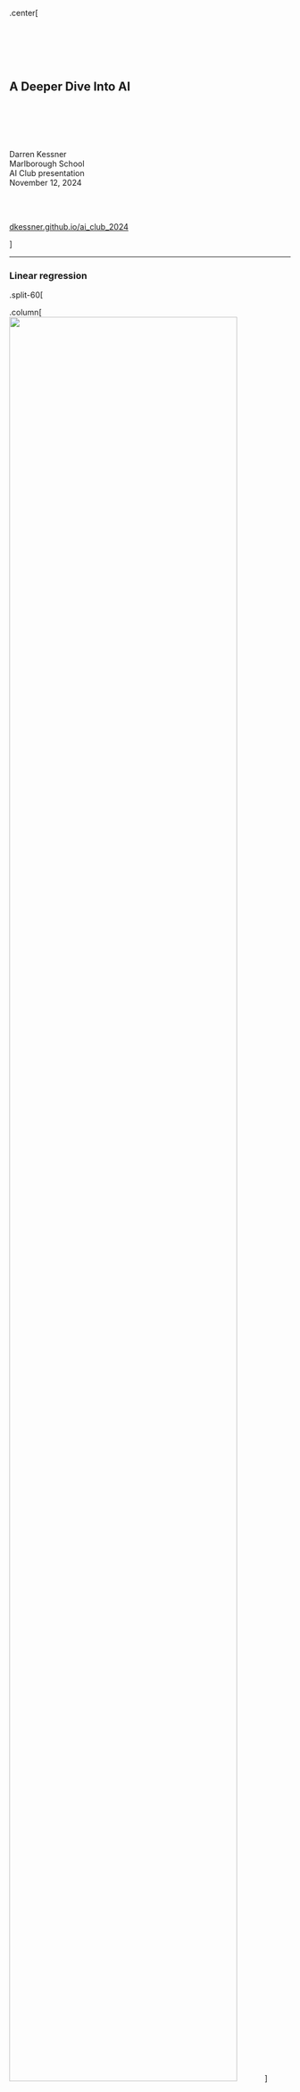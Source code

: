 
.center[

<br/>
<br/>
<br/>
<br/>


## A Deeper Dive Into AI

<br/>
<br/>
<br/>
<br/>



Darren Kessner  
Marlborough School   
AI Club presentation  
November 12, 2024  

<br/>
<br/>

[dkessner.github.io/ai_club_2024](http://dkessner.github.io/ai_club_2024)  


]

---

### Linear regression


.split-60[

.column[
<img src="pix/linear_regression_0.jpg" width="90%"/>
]
.column[
__Data__  
x: input  
y: output  
]

]



---

### Linear regression

.split-60[

.column[
<img src="pix/linear_regression_1.jpg" width="90%"/>
]

.column[
__Data__  
x: input  
y: output  
  
__Model__  
line     
y = mx + b
  
__Parameters__   
m (slope)  
b (intercept)  

__Training / Learning__ 
finding the best parameters - 
minimizing a loss function

]
]


---

### Linear regression


.split-60[

.column[
<img src="pix/linear_regression_2.jpg" width="90%"/>
]

.column[
__Data__  
x: input  
y: output  
  
__Model__  
line     
y = mx + b
  
__Parameters__   
m (slope)  
b (intercept)  

__Training / Learning__ 
finding the best parameters - 
minimizing a loss function

__Overfitting__  
using too many parameters

]
]

---

### Training the model

.split-50[

.column[
<img src="pix/gradient_descent.png" width="90%"/>
]

.column[
__Train the model__  

&nbsp; = learn from data

&nbsp; = find best parameters  

&nbsp; = minimize loss function  

<br/>

__Gradient Descent__  

- give training data to model as input

- calculate gradient of loss function

- adjust parameters in the direction of the gradient

]
]


---

### Neural networks

.split-60[

.column[
<img src="pix/neuron.png" width="80%"/>
<br/>
<br/>
<img src="pix/artificial_neuron.png" width="80%"/>

<br/>
<br/>
<br/>
<small>
Image credits:
[1](https://commons.wikimedia.org/wiki/File:Neuron3.svg)
[2](https://commons.wikimedia.org/wiki/File:Artificial_neuron_structure.svg)
[3](https://commons.wikimedia.org/wiki/File:Colored_neural_network.svg)
</small>

]

.column[
<br/>
<img src="pix/neural_network.png" width="100%"/>
]

]

<br/>

---

### Neural networks 


.center[

<img src="pix/neural_network_composition.ppm" width="70%"/>

<br/>

__Neural network__   
composition of functions   
(linear transformations / matrix multiplication)

<br/>

__Backpropagation algorithm__  
calculation of gradient   
(chain rule)  

]

<small>
[Image credit](https://www.researchgate.net/figure/Example-of-simple-neural-network-architecture-with-linear-transformation-dense-layer-and_fig2_347965848)
</small>



---

### Computer vision

.split-50[

.column[
<img src="pix/cv_training.png" width="95%"/>
.center[__Training__]

<br/>
<br/>
<small>
Image credits:
[1](https://commons.wikimedia.org/wiki/File:Simplified_neural_network_training_example.svg)
[2](https://commons.wikimedia.org/wiki/File:Simplified_neural_network_training_example.svg)
</small>
]

.column[
<img src="pix/cv_prediction.png" width="95%"/>
.center[__Prediction__]
]

]

---

### Cosine similarity

.center[
<img src="pix/cosine.png" width="60%"/>
]

$$
\cos \theta = \dfrac{u \cdot v}{|u||v|}
$$



---

### Semantic embedding

.split-60[

.column[
<img src="pix/word_vectors.jpg" width="90%"/>

<br/>
<br/>
<small>
[Image credit](https://commons.wikimedia.org/wiki/File:Word_vector_illustration.jpg)
</small>

]

.column[
__Embedding__  

mapping of words to vectors in a high-dimensional vector space

__Semantic similarity__   

words with the same meaning have a higher
cosine similarity (shorter distance)


__Contextual embedding__

mapping of words depends on its context within a sentence

]

]


---

### Transformer architecture

<br/>

2017 (Google) "Attention is All you Need" introduces the transformer
architecture

<br/>
<br/>


- model trained for text translation

- contextualization of embeddings

- parallelization / scaling to handle a large amount of training data

- foundation model pre-training + downstream fine-tuning



---

### Transformers history

- 2017 (Google) "Attention is All you Need": introduces the transformer
  architecture

- 2018 (Google) Bidirectional encoder representations from transformers
  (BERT): large language model using transformers

- 2018 (OpenAI) "Improving Language Understanding by Generative
  Pre-Training": GPT-1 released, using transformer architecture,
  unsupervised pre-training, fine-tuning for downstream tasks

- 2019 (OpenAI) GPT-2 released (closed, no source code)

- 2020 (OpenAI) GPT-3 released

- 2022 (OpenAI) ChatGPT released

- 2023 (OpenAI) GPT-4 released

- 2022-2024 Google Gemini, Anthropic Claude, Meta Llama, BLOOM, lots of others


---

### Large Language Models (LLMs)

- contextualization of embeddings
- pre-trained on large body of text
- trained to predict hidden (BERT) or next (GPT) word

<br/>

GPT: Generative Pre-trained Transformer

.split-50[

.column[

Parameter counts

- GPT-1: 117 million
- BERT: 340 million
- GPT-2: 1.5 billion
- GPT-3: 175 billion
- BLOOM: 175 billion
- Llama 3.1: 405 billion
- Claude: 52 billion
- Claude 2-3: ?
- Gemini: ?
- GPT-4: ?
]

.column[
<img src="pix/ai_cost.png" width="80%"/>

<small>
Image: Economist Sep 19, 2024
</small>
]

]

---

### Applications

<br/>

Traditional
- audio analysis
- image analysis
- natural language processing

<br/>

Generative
- text generation
- image generation
- drug discovery


---

### Topics for STEM classes

- Linear regression

<br/>

- Linear algebra
    - vectors
    - dot product
    - matrix multiplication
    - linear transformations

<br/>

- Calculus 
    - derivatives
    - minimization / maximization of functions
        - Newton's method
    - multivariable functions
        - gradients
    - chain rule


---

### Thank you!

.center[

<br/>

<!--
<img src="pix/qr.png" width="30%"/>
-->

<br/>

dkessner.github.io/ai_club_2024

]







